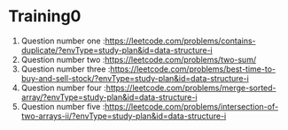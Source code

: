 # Training0
1) Question number one :https://leetcode.com/problems/contains-duplicate/?envType=study-plan&id=data-structure-i </br>
2) Question number two :https://leetcode.com/problems/two-sum/ </br>
3) Question number three :https://leetcode.com/problems/best-time-to-buy-and-sell-stock/?envType=study-plan&id=data-structure-i </br>
4) Question number four :https://leetcode.com/problems/merge-sorted-array/?envType=study-plan&id=data-structure-i </br>
5) Question number five :https://leetcode.com/problems/intersection-of-two-arrays-ii/?envType=study-plan&id=data-structure-i


